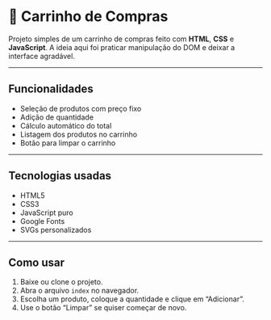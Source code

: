 # 🛒 Carrinho de Compras

Projeto simples de um carrinho de compras feito com **HTML**, **CSS** e **JavaScript**. A ideia aqui foi praticar manipulação do DOM e deixar a interface agradável.

---

## Funcionalidades

- Seleção de produtos com preço fixo
- Adição de quantidade
- Cálculo automático do total
- Listagem dos produtos no carrinho
- Botão para limpar o carrinho

---

## Tecnologias usadas

- HTML5  
- CSS3  
- JavaScript puro  
- Google Fonts  
- SVGs personalizados

---

## Como usar

1. Baixe ou clone o projeto.
2. Abra o arquivo `index` no navegador.
3. Escolha um produto, coloque a quantidade e clique em “Adicionar”.
4. Use o botão “Limpar” se quiser começar de novo.


